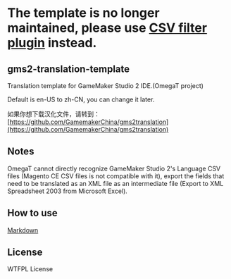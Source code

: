 # The template is no longer maintained, please use [CSV filter plugin](https://github.com/GamemakerChina/gms2-ide-csv-filter) instead.

## gms2-translation-template
Translation template for GameMaker Studio 2 IDE.(OmegaT project)

Default is en-US to zh-CN, you can change it later.

如果你想下载汉化文件，请转到：[https://github.com/GamemakerChina/gms2translation](https://github.com/GamemakerChina/gms2translation)

## Notes

OmegaT cannot directly recognize GameMaker Studio 2's Language CSV files (Magento CE CSV files is not compatible with it), export the fields that need to be translated as an XML file as an intermediate file (Export to XML Spreadsheet 2003 from Microsoft Excel).

## How to use

[Markdown](HOWTOUSE.md)

## License

WTFPL License
